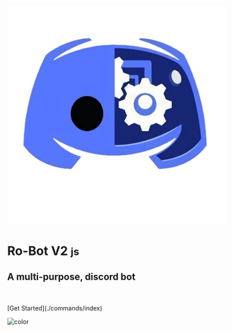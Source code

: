<!-- _coverpage.md -->

![Ro_bot V2](./images/favicon.png ':size=10%')<br>
# **Ro-Bot V2** <small>js</small>
## A multi-purpose, discord bot<br>
<br>
<br>
[Get Started](./commands/index)

<!-- background color -->

![color](#f0f0f0)